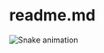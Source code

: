 # readme.md

<img href="https://raw.githubusercontent.com/ma/ma/blob/output/snake.svg" alt="Snake animation" />

###
